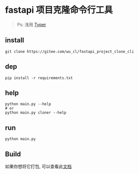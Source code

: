# fastapi 项目克隆命令行工具

> Ps: 浅用 [Typer](https://typer.tiangolo.com/)

## install

```shell
git clone https://gitee.com/wu_cl/fastapi_project_clone_cli
```

## dep

```shell
pip install -r requirements.txt
```

## help

```shell
python main.py --help
# or
python main.py cloner --help
```

## run

```shell
python main.py
```

## Build

如果你想将它打包, 可以查看此[文档](https://typer.tiangolo.com/tutorial/package/)

